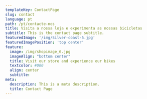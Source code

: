 ```yaml
---
templateKey: ContactPage
slug: contact
language: pt
path: /pt/contacte-nos
title: Visita a nossa loja e experimenta as nossas bicicletas
subtitle: This is the contact page subtitle.
featuredImage: '/img/Silver-coast-5.jpg'
featuredImagePosition: 'top center'
feature:
  image: /img/shopimage_6.jpg
  imageAlign: "bottom center"
  title: Visit our store and experience our bikes
  textcolor: #000
  align: center
  subtitle: 
meta:
  description: This is a meta description.
  title: Contact Page
---
```



